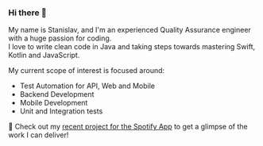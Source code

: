 ### Hi there 👋
My name is Stanislav, and I'm an experienced Quality Assurance engineer with a huge passion for coding.  
I love to write clean code in Java and taking steps towards mastering Swift, Kotlin and JavaScript.

My current scope of interest is focused around:
- Test Automation for API, Web and Mobile
- Backend Development
- Mobile Development
- Unit and Integration tests

💚 Check out my <a href="https://github.com/gitstanhub/test-automation-experiment-spotify">recent project for the Spotify App</a> to get a glimpse of the work I can deliver!

<!--
**gitstanhub/gitstanhub** is a ✨ _special_ ✨ repository because its `README.md` (this file) appears on your GitHub profile.

Here are some ideas to get you started:

- 🔭 I’m currently working on ...
- 🌱 I’m currently learning ...
- 👯 I’m looking to collaborate on ...
- 🤔 I’m looking for help with ...
- 💬 Ask me about ...
- 📫 How to reach me: ...
- 😄 Pronouns: ...
- ⚡ Fun fact: ...
-->
